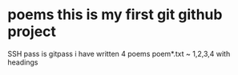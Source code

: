 # poems this is my first git github project
SSH pass is gitpass
i have written 4 poems
poem*.txt ~ 1,2,3,4
with headings
